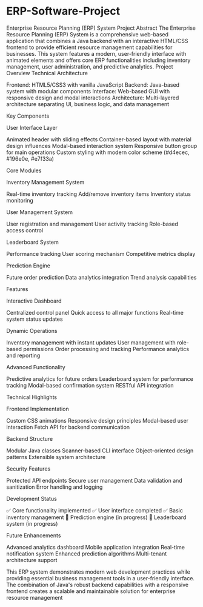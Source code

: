 # ERP-Software-Project
Enterprise Resource Planning (ERP) System
Project Abstract
The Enterprise Resource Planning (ERP) System is a comprehensive web-based application that combines a Java backend with an interactive HTML/CSS frontend to provide efficient resource management capabilities for businesses. This system features a modern, user-friendly interface with animated elements and offers core ERP functionalities including inventory management, user administration, and predictive analytics.
Project Overview
Technical Architecture

Frontend: HTML5/CSS3 with vanilla JavaScript
Backend: Java-based system with modular components
Interface: Web-based GUI with responsive design and modal interactions
Architecture: Multi-layered architecture separating UI, business logic, and data management

Key Components

User Interface Layer

Animated header with sliding effects
Container-based layout with material design influences
Modal-based interaction system
Responsive button group for main operations
Custom styling with modern color scheme (#d4ecec, #196e0e, #e7f33a)


Core Modules

Inventory Management System

Real-time inventory tracking
Add/remove inventory items
Inventory status monitoring


User Management System

User registration and management
User activity tracking
Role-based access control


Leaderboard System

Performance tracking
User scoring mechanism
Competitive metrics display


Prediction Engine

Future order prediction
Data analytics integration
Trend analysis capabilities





Features

Interactive Dashboard

Centralized control panel
Quick access to all major functions
Real-time system status updates


Dynamic Operations

Inventory management with instant updates
User management with role-based permissions
Order processing and tracking
Performance analytics and reporting


Advanced Functionality

Predictive analytics for future orders
Leaderboard system for performance tracking
Modal-based confirmation system
RESTful API integration



Technical Highlights

Frontend Implementation

Custom CSS animations
Responsive design principles
Modal-based user interaction
Fetch API for backend communication


Backend Structure

Modular Java classes
Scanner-based CLI interface
Object-oriented design patterns
Extensible system architecture



Security Features

Protected API endpoints
Secure user management
Data validation and sanitization
Error handling and logging

Development Status

✅ Core functionality implemented
✅ User interface completed
✅ Basic inventory management
🚧 Prediction engine (in progress)
🚧 Leaderboard system (in progress)

Future Enhancements

Advanced analytics dashboard
Mobile application integration
Real-time notification system
Enhanced prediction algorithms
Multi-tenant architecture support

This ERP system demonstrates modern web development practices while providing essential business management tools in a user-friendly interface. The combination of Java's robust backend capabilities with a responsive frontend creates a scalable and maintainable solution for enterprise resource management
